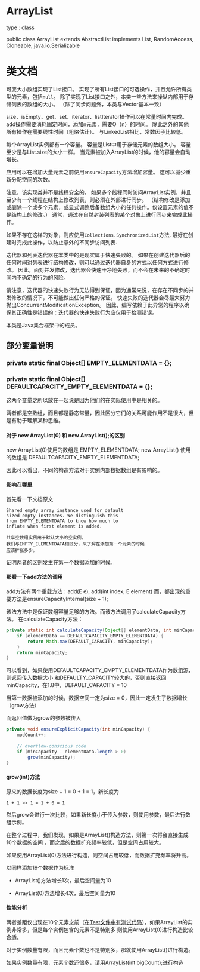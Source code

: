 # ArrayList
type : class

public class ArrayList<E> extends AbstractList<E> implements List<E>, RandomAccess, Cloneable, java.io.Serializable
# 类文档

可变大小数组实现了List接口。
实现了所有List接口的可选操作，并且允许所有类型的元素，包括``null``。
除了实现了List接口之外，本类一些方法来操纵内部用于存储列表的数组的大小。
（除了同步问题外，本类与Vector基本一致）

size、isEmpty、get、set、iterator、listIterator操作可以在常量时间内完成。
add操作需要消耗固定时间，添加n元素，需要O（n）的时间。
除此之外的其他所有操作在需要线性时间（粗略估计）。
与LinkedList相比，常数因子比较低。

每个ArrayList实例都有一个容量。
容量是List中用于存储元素的数组大小。
容量至少是与List.size的大小一样。
当元素被加入ArrayList的时候，他的容量会自动增长。

应用可以在增加大量元素之前使用``ensureCapacity``方法增加容量。
这可以减少重新分配空间的次数。

注意，该实现类并不是线程安全的。
如果多个线程同时访问ArrayList实例，并且至少有一个线程在结构上修改列表，则必须在外部进行同步。
（结构修改是添加或删除一个或多个元素，或显式调整后备数组大小的任何操作。仅设置元素的值不是结构上的修改。）
通常，通过在自然封装列表的某个对象上进行同步来完成此操作。

如果不存在这样的对象，则应使用``Collections.SynchronizedList``方法.
最好在创建时完成此操作，以防止意外的不同步访问列表.

迭代器和列表迭代器在本类中的是现实属于快速失败的。
如果在创建迭代器后的任何时间对列表进行结构修改，则可以通过迭代器自身的方式以任何方式进行修改。
因此，面对并发修改，迭代器会快速干净地失败，而不会在未来的不确定时间内不确定的行为的风险。

请注意，迭代器的快速失败行为无法得到保证，因为通常来说，在存在不同步的并发修改的情况下，不可能做出任何严格的保证。
快速失败的迭代器会尽最大努力抛出ConcurrentModificationException。
因此，编写依赖于此异常的程序以确保其正确性是错误的：迭代器的快速失败行为应仅用于检测错误。

本类是Java集合框架中的成员。

## 部分变量说明
### private static final Object[] EMPTY_ELEMENTDATA = {};
### private static final Object[] DEFAULTCAPACITY_EMPTY_ELEMENTDATA = {};

这两个变量之所以放在一起说是因为他们的在实际使用中是相关的。

两者都是空数组，而且都是静态常量，因此区分它们的关系可能作用不是很大，但是有助于理解某种思维。

#### 对于 new ArrayList(0) 和 new ArrayList();的区别
new ArrayList(0)使用的数组是 EMPTY_ELEMENTDATA;
new ArrayList() 使用的数组是 DEFAULTCAPACITY_EMPTY_ELEMENTDATA;

因此可以看出，不同的构造方法对于实例内部数据数组是有影响的。
#### 影响在哪里
首先看一下文档原文

    Shared empty array instance used for default 
    sized empty instances. We distinguish this 
    from EMPTY_ELEMENTDATA to know how much to 
    inflate when first element is added.
    
    共享空数组实例用于默认大小的空实例。
    我们与EMPTY_ELEMENTDATA相区分，来了解在添加第一个元素的时候
    应该扩张多少。

证明两者的区别发生在第一个数据添加的时候。
#### 那看一下add方法的调用

add方法有两个重载方法：add(E e), add(int index, E element)
而，都出现的重要方法是ensureCapacityInternal(size + 1);

该法方法中是保证数组容量足够的方法。而该方法调用了calculateCapacity方法。
在calculateCapacity方法：
```java
private static int calculateCapacity(Object[] elementData, int minCapacity) {
    if (elementData == DEFAULTCAPACITY_EMPTY_ELEMENTDATA) {
        return Math.max(DEFAULT_CAPACITY, minCapacity);
    }
    return minCapacity;
}
```
可以看到，如果使用DEFAULTCAPACITY_EMPTY_ELEMENTDATA作为数组源，则返回传入数据大小
和DEFAULTY_CAPACITY较大的，否则直接返回minCapacity，在1.8中，DEFAULT_CAPACITY = 10

当第一数据被添加的时候，数据空间一定为size = 0，因此一定发生了数据增长（grow方法）

而返回值做为grow的参数被传入
```java
private void ensureExplicitCapacity(int minCapacity) {
    modCount++;
    
    // overflow-conscious code
    if (minCapacity - elementData.length > 0)
        grow(minCapacity);
}
```

#### grow(int)方法
原来的数据长度为size + 1 = 0 + 1 = 1，新长度为
 
    1 + 1 >> 1 = 1 + 0 = 1
然后grow会进行一次比较，如果新长度小于传入参数，则使用参数，最后进行数组示例。

在整个过程中，我们发现，如果是ArrayList()构造方法，则第一次将会直接生成10个数据的空间
，而之后的数据扩充频率较低，但是空间占用较大。

如果使用ArrayList(0)方法进行构造，则空间占用较低，而数据扩充频率将升高。

以同样添加19个数据作为标准

* ArrayList()方法增长1次，最后空间量为10

* ArrayList(0)方法增长4次，最后空间量为10

#### 性能分析
两者差距仅出现在10个元素之前（在[Test文件中有测试代码](Test.java)），如果ArrayList的实例非常多，但是每个实例包含的元素不是特别多
则使用ArrayList(0)进行构造比较合适。

对于实例数量有限，而且元素个数也不是特别多，那就使用ArrayList()进行构造。

如果实例数量有限，元素个数还很多，请用ArrayList(int bigCount);进行构造